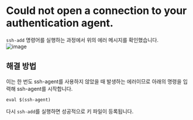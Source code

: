 # Could not open a connection to your authentication agent.

`ssh-add` 명령어를 실행하는 과정에서 위의 에러 메시지를 확인했습니다.   
![image](https://user-images.githubusercontent.com/43658658/159402014-41bc1c6c-5a3b-42c4-b0a3-9f64fcc69416.png)   

## 해결 방법

이는 한 번도 ssh-agent를 사용하지 않았을 때 발생하는 에러이므로 아래의 명령을 입력해 ssh-agent를 시작합니다.   
```
eval $(ssh-agent)
```

다시 `ssh-add`를 실행하면 성공적으로 키 파일이 등록됩니다.   
